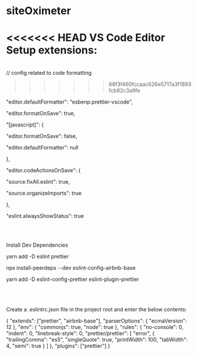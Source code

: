 # siteOximeter

<<<<<<< HEAD
VS Code Editor Setup
extensions:
=======
<br/>
// config related to code formatting <br/>

>>>>>>> 68f3f460fccaac626e5717a3f1893fcb82c3a9fe

<p>"editor.defaultFormatter": "esbenp.prettier-vscode",</p>
<p>"editor.formatOnSave": true,</p>
  <p>"[javascript]": {</p>
  <p>"editor.formatOnSave": false,</p>
  <p>"editor.defaultFormatter": null</p>
  <p>},</li>
  <p>"editor.codeActionsOnSave": {</p>
  <p>"source.fixAll.eslint": true,</p>
  <p> "source.organizeImports": true</p>
  <p>},</p>
  <p>"eslint.alwaysShowStatus": true</p>



<br/>
<br/>

Install Dev Dependencies <br/>
<p>yarn add -D eslint prettier<p/>
<p>npx install-peerdeps --dev eslint-config-airbnb-base<p/>
<p>yarn add -D eslint-config-prettier eslint-plugin-prettier<p/>

<br/>
<br/>
<br/>
Create a .eslintrc.json file in the project root and enter the below contents:

{
"extends": ["prettier", "airbnb-base"],
"parserOptions": {
"ecmaVersion": 12
},
"env": {
"commonjs": true,
"node": true
},
"rules": {
"no-console": 0,
"indent": 0,
"linebreak-style": 0,
"prettier/prettier": [
"error",
{
"trailingComma": "es5",
"singleQuote": true,
"printWidth": 100,
"tabWidth": 4,
"semi": true
}
]
},
"plugins": ["prettier"]
}
